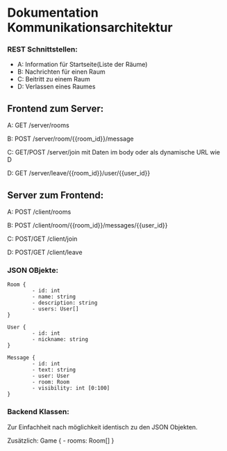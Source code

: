 # Dokumentation Kommunikationsarchitektur
### REST Schnittstellen:
<ul>
        <li>A: Information für Startseite(Liste der Räume) </li>
        <li>B: Nachrichten für einen Raum</li>
        <li>C: Beitritt zu einem Raum </li>
        <li>D: Verlassen eines Raumes </li>
</ul>

##    Frontend zum Server:
A:    GET     /server/rooms

B:    POST     /server/room/{{room_id}}/message

C:    GET/POST    /server/join mit Daten im body oder als dynamische URL wie D
    
D:    GET     /server/leave/{{room_id}}/user/{{user_id}}


##    Server zum Frontend:
A:    POST    /client/rooms

B:    POST    /client/room/{{room_id}}/messages/{{user_id}}

C:    POST/GET     /client/join

D:    POST/GET   /client/leave

### JSON OBjekte:
    Room {
            - id: int
            - name: string
            - description: string
            - users: User[]
    }

    User {
            - id: int
            - nickname: string
    }

    Message {
            - id: int
            - text: string
            - user: User
            - room: Room
            - visibility: int [0:100]
    }

### Backend Klassen:
Zur Einfachheit nach möglichkeit identisch zu den JSON Objekten.

Zusätzlich: 
        Game {
                - rooms: Room[]
        }